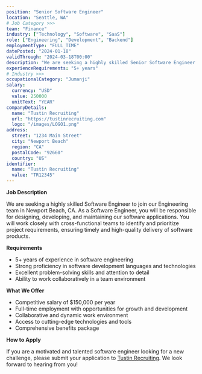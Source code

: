 ```yaml
---
position: "Senior Software Engineer"
location: "Seattle, WA" 
# Job Category >>>
team: "Finance" 
industry: ["Technology", "Software", "SaaS"]
role: ["Engineering", "Development", "Backend"]
employmentType: "FULL_TIME"
datePosted: "2024-01-18"
validThrough: "2024-03-18T00:00"
description: "We are seeking a highly skilled Senior Software Engineer to join our Engineering team in Newport Beach, CA. As a Senior Software Engineer, you will be responsible for designing, developing, and maintaining our software applications. You will work closely with cross-functional teams to identify and prioritize project requirements, ensuring timely and high-quality delivery of software products."
experienceRequirements: "5+ years"
# Industry >>>
occupationalCategory: "Jumanji"
salary:
  currency: "USD"
  value: 250000
  unitText: "YEAR"
companyDetails:
  name: "Tustin Recruiting"
  url: "https://tustinrecruiting.com"
  logo: "/images/LOGO1.png"
address:
  street: "1234 Main Street"
  city: "Newport Beach"
  region: "CA"
  postalCode: "92660"
  country: "US"
identifier:
  name: "Tustin Recruiting"
  value: "TR12345"
---
```


**Job Description**

We are seeking a highly skilled Software Engineer to join our Engineering team in Newport Beach, CA. As a Software Engineer, you will be responsible for designing, developing, and maintaining our software applications. You will work closely with cross-functional teams to identify and prioritize project requirements, ensuring timely and high-quality delivery of software products.

**Requirements**

* 5+ years of experience in software engineering
* Strong proficiency in software development languages and technologies
* Excellent problem-solving skills and attention to detail
* Ability to work collaboratively in a team environment

**What We Offer**

* Competitive salary of $150,000 per year
* Full-time employment with opportunities for growth and development
* Collaborative and dynamic work environment
* Access to cutting-edge technologies and tools
* Comprehensive benefits package

**How to Apply**

If you are a motivated and talented software engineer looking for a new challenge, please submit your application to [Tustin Recruiting](https://tustinrecruiting.com). We look forward to hearing from you!

